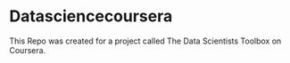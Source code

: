 Datasciencecoursera
===================

This Repo was created for a project called The Data Scientists Toolbox on Coursera.
